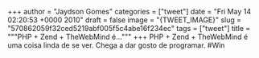 
+++
author = "Jaydson Gomes"
categories = ["tweet"]
date = "Fri May 14 02:20:53 +0000 2010"
draft = false
image = "{TWEET_IMAGE}"
slug = "570862059f32ced5219abf005f5c4abe16f234ec"
tags = ["tweet"]
title = """PHP + Zend + TheWebMind é..."""
+++
PHP + Zend + TheWebMind é uma coisa linda de se ver. Chega a dar gosto de programar. #Win
